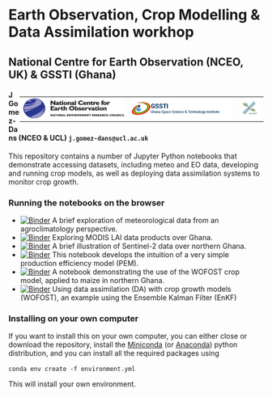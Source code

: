 # Earth Observation, Crop Modelling & Data Assimilation workhop

## National Centre for Earth Observation (NCEO, UK) & GSSTI (Ghana)

<div style="float:right">
<table>
<tr>
    <td> 
        <img src="figs/nceo_logo.png" alt="NCEO logo" style="width:200px;height:40px;"/> 
    </td>
    <td> 
        <img src="figs/gssti_logo.png" alt="GSSTI logo" style="width:200px;height:40px;"/> 
    </td>
    <td> 
        <img src="figs/multiply_logo.png" alt="H2020MULTIPLY logo" style="width:40px;height:40px;"/> 
    </td>
</tr>
</table>
</div>


#### J Gomez-Dans (NCEO & UCL) `j.gomez-dans@ucl.ac.uk`

This repository contains a number of Jupyter Python notebooks that demonstrate accessing datasets, including meteo and EO data, developing and running crop models, as well as deploying data assimilation systems to monitor crop growth.


### Running the notebooks on the browser

* [![Binder](https://mybinder.org/badge_logo.svg)](https://mybinder.org/v2/gh/jgomezdans/accra_wkshp/1.1?filepath=01-Meteo_Crop_Exploration.ipynb) A brief exploration of meteorological data from an agroclimatology perspective.
* [![Binder](https://mybinder.org/badge_logo.svg)](https://mybinder.org/v2/gh/jgomezdans/accra_wkshp/1.1?filepath=02-MODIS_LAI_exploration.ipynb) Exploring MODIS LAI data products over Ghana.
* [![Binder](https://mybinder.org/badge_logo.svg)](https://mybinder.org/v2/gh/jgomezdans/demo_ghana/master?filepath=examine_data.ipynb) A brief illustration of Sentinel-2 data over northern Ghana.
* [![Binder](https://mybinder.org/badge_logo.svg)](https://mybinder.org/v2/gh/jgomezdans/accra_wkshp/1.1?filepath=03-Production_Efficiency_Modelling.ipynb) This notebook develops the intuition of a very simple production efficiency model (PEM).
* [![Binder](https://mybinder.org/badge_logo.svg)](https://mybinder.org/v2/gh/jgomezdans/accra_wkshp/1.1?filepath=04-WOFOST_playground.ipynb) A notebook demonstrating the use of the WOFOST crop model, applied to maize in northern Ghana.
* [![Binder](https://mybinder.org/badge_logo.svg)](https://mybinder.org/v2/gh/jgomezdans/accra_wkshp/1.1?filepath=05-DA_wofost.ipynb) Using data assimilation (DA) with crop growth models (WOFOST), an example using the Ensemble Kalman Filter (EnKF)



### Installing on your own computer

If you want to install this on your own computer, you can either close or download the repository, install the [Miniconda](https://docs.conda.io/en/latest/miniconda.html) (or [Anaconda](https://www.anaconda.com/distribution/)) python distribution, and you can install all the required packages using

```
conda env create -f environment.yml
```

This will install your own environment.

